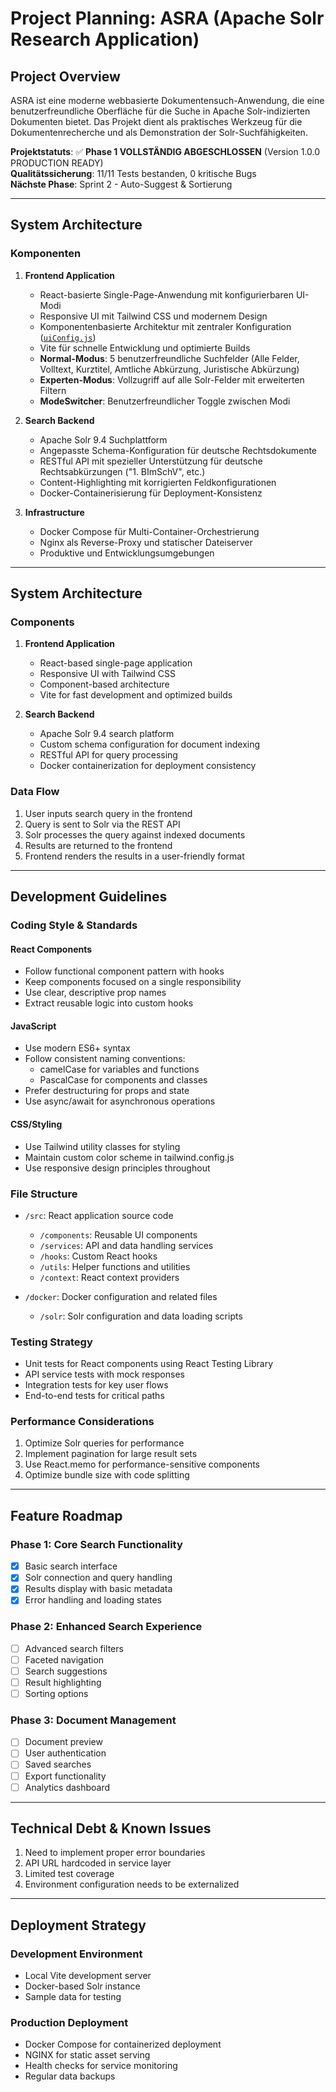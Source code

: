# Project Planning: ASRA (Apache Solr Research Application)

## Project Overview

ASRA ist eine moderne webbasierte Dokumentensuch-Anwendung, die eine benutzerfreundliche Oberfläche für die Suche in Apache Solr-indizierten Dokumenten bietet. Das Projekt dient als praktisches Werkzeug für die Dokumentenrecherche und als Demonstration der Solr-Suchfähigkeiten.

**Projektstatuts**: ✅ **Phase 1 VOLLSTÄNDIG ABGESCHLOSSEN** (Version 1.0.0 PRODUCTION READY)  
**Qualitätssicherung**: 11/11 Tests bestanden, 0 kritische Bugs  
**Nächste Phase**: Sprint 2 - Auto-Suggest & Sortierung

---

## System Architecture

### Komponenten

1. **Frontend Application**
   - React-basierte Single-Page-Anwendung mit konfigurierbaren UI-Modi
   - Responsive UI mit Tailwind CSS und modernem Design
   - Komponentenbasierte Architektur mit zentraler Konfiguration ([`uiConfig.js`](src/config/uiConfig.js ))
   - Vite für schnelle Entwicklung und optimierte Builds
   - **Normal-Modus**: 5 benutzerfreundliche Suchfelder (Alle Felder, Volltext, Kurztitel, Amtliche Abkürzung, Juristische Abkürzung)
   - **Experten-Modus**: Vollzugriff auf alle Solr-Felder mit erweiterten Filtern
   - **ModeSwitcher**: Benutzerfreundlicher Toggle zwischen Modi

2. **Search Backend**
   - Apache Solr 9.4 Suchplattform
   - Angepasste Schema-Konfiguration für deutsche Rechtsdokumente
   - RESTful API mit spezieller Unterstützung für deutsche Rechtsabkürzungen ("1. BImSchV", etc.)
   - Content-Highlighting mit korrigierten Feldkonfigurationen
   - Docker-Containerisierung für Deployment-Konsistenz

3. **Infrastructure**
   - Docker Compose für Multi-Container-Orchestrierung
   - Nginx als Reverse-Proxy und statischer Dateiserver
   - Produktive und Entwicklungsumgebungen

---

## System Architecture

### Components

1. **Frontend Application**
   - React-based single-page application
   - Responsive UI with Tailwind CSS
   - Component-based architecture
   - Vite for fast development and optimized builds

2. **Search Backend**
   - Apache Solr 9.4 search platform
   - Custom schema configuration for document indexing
   - RESTful API for query processing
   - Docker containerization for deployment consistency

### Data Flow

1. User inputs search query in the frontend
2. Query is sent to Solr via the REST API
3. Solr processes the query against indexed documents
4. Results are returned to the frontend
5. Frontend renders the results in a user-friendly format

---

## Development Guidelines

### Coding Style & Standards

#### React Components
- Follow functional component pattern with hooks
- Keep components focused on a single responsibility
- Use clear, descriptive prop names
- Extract reusable logic into custom hooks

#### JavaScript
- Use modern ES6+ syntax
- Follow consistent naming conventions:
  - camelCase for variables and functions
  - PascalCase for components and classes
- Prefer destructuring for props and state
- Use async/await for asynchronous operations

#### CSS/Styling
- Use Tailwind utility classes for styling
- Maintain custom color scheme in tailwind.config.js
- Use responsive design principles throughout

### File Structure

- `/src`: React application source code
  - `/components`: Reusable UI components
  - `/services`: API and data handling services
  - `/hooks`: Custom React hooks
  - `/utils`: Helper functions and utilities
  - `/context`: React context providers

- `/docker`: Docker configuration and related files
  - `/solr`: Solr configuration and data loading scripts

### Testing Strategy

- Unit tests for React components using React Testing Library
- API service tests with mock responses
- Integration tests for key user flows
- End-to-end tests for critical paths

### Performance Considerations

1. Optimize Solr queries for performance
2. Implement pagination for large result sets
3. Use React.memo for performance-sensitive components
4. Optimize bundle size with code splitting

---

## Feature Roadmap

### Phase 1: Core Search Functionality
- [x] Basic search interface
- [x] Solr connection and query handling
- [x] Results display with basic metadata
- [x] Error handling and loading states

### Phase 2: Enhanced Search Experience
- [ ] Advanced search filters
- [ ] Faceted navigation
- [ ] Search suggestions
- [ ] Result highlighting
- [ ] Sorting options

### Phase 3: Document Management
- [ ] Document preview
- [ ] User authentication
- [ ] Saved searches
- [ ] Export functionality
- [ ] Analytics dashboard

---

## Technical Debt & Known Issues

1. Need to implement proper error boundaries
2. API URL hardcoded in service layer
3. Limited test coverage
4. Environment configuration needs to be externalized

---

## Deployment Strategy

### Development Environment
- Local Vite development server
- Docker-based Solr instance
- Sample data for testing

### Production Deployment
- Docker Compose for containerized deployment
- NGINX for static asset serving
- Health checks for service monitoring
- Regular data backups

